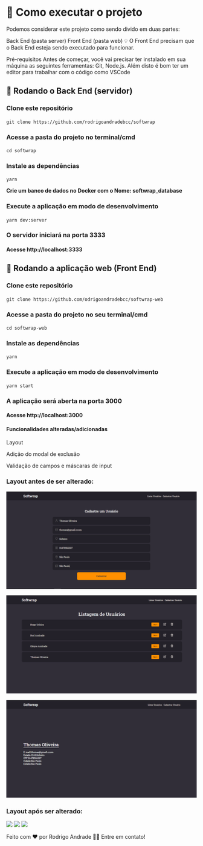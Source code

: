 # 🚀 Como executar o projeto
Podemos considerar este projeto como sendo divido em duas partes:

Back End (pasta server)
Front End (pasta web)
💡 O Front End precisam que o Back End esteja sendo executado para funcionar.

Pré-requisitos
Antes de começar, você vai precisar ter instalado em sua máquina as seguintes ferramentas: Git, Node.js. Além disto é bom ter um editor para trabalhar com o código como VSCode

## 🎲  Rodando o Back End (servidor)
### Clone este repositório
`git clone https://github.com/rodrigoandradebcc/softwrap`

### Acesse a pasta do projeto no terminal/cmd
`cd softwrap`

### Instale as dependências
`yarn`

<b>Crie um banco de dados no Docker com o Nome: softwrap_database</b>

### Execute a aplicação em modo de desenvolvimento
`yarn dev:server`

### O servidor iniciará na porta 3333
#### Acesse http://localhost:3333


## 🧭 Rodando a aplicação web (Front End)
### Clone este repositório
`git clone https://github.com/odrigoandradebcc/softwrap-web`

### Acesse a pasta do projeto no seu terminal/cmd
`cd softwrap-web`

### Instale as dependências
`yarn`

### Execute a aplicação em modo de desenvolvimento
`yarn start`

### A aplicação será aberta na porta 3000
#### Acesse http://localhost:3000

#### Funcionalidades alteradas/adicionadas
<p>Layout</p>
<p>Adição do modal de exclusão</p>
<p>Validação de campos e máscaras de input</p>

### Layout antes de ser alterado:
![alt](https://github.com/rodrigoandradebcc/softwrap-web/blob/master/github/print2.png)

![alt](https://github.com/rodrigoandradebcc/softwrap-web/blob/master/github/print3.png)

![alt](https://github.com/rodrigoandradebcc/softwrap-web/blob/master/github/print4.png)

### Layout após ser alterado:
<img src="https://imgur.com/8ZIGVNS.png"/> 

<img src="https://imgur.com/Hchab0J.png"/>

<img src="https://imgur.com/4LJYzIr.png"/>


Feito com ❤️ por Rodrigo Andrade 👋🏽 Entre em contato!
